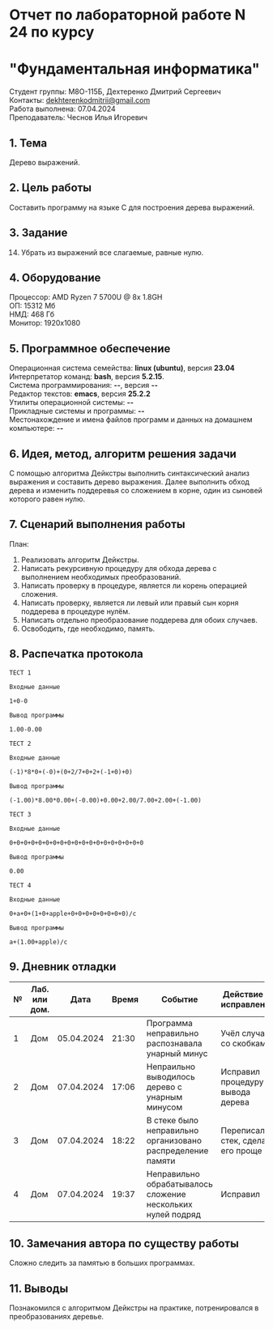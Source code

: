 # Отчет по лабораторной работе N 24 по курсу
# "Фундаментальная информатика"

Студент группы: M8О-115Б, Дехтеренко Дмитрий Сергеевич\
Контакты: dekhterenkodmitrii@gmail.com \
Работа выполнена: 07.04.2024\
Преподаватель: Чеснов Илья Игоревич

## 1. Тема

Дерево выражений.

## 2. Цель работы

Составить программу на языке C для построения дерева выражений.

## 3. Задание

14. Убрать из выражений все слагаемые, равные нулю.

## 4. Оборудование

Процессор: AMD Ryzen 7 5700U @ 8x 1.8GH\
ОП: 15312 Мб\
НМД: 468 Гб\
Монитор: 1920x1080

## 5. Программное обеспечение

Операционная система семейства: **linux (ubuntu)**, версия **23.04**\
Интерпретатор команд: **bash**, версия **5.2.15**.\
Система программирования: **--**, версия **--**\
Редактор текстов: **emacs**, версия **25.2.2**\
Утилиты операционной системы: **--**\
Прикладные системы и программы: **--**\
Местонахождение и имена файлов программ и данных на домашнем компьютере: **--**

## 6. Идея, метод, алгоритм решения задачи

С помощью алгоритма Дейкстры выполнить синтаксический анализ выражения и составить дерево выражения. Далее выполнить обход дерева и изменить поддеревья со сложением в корне, один из сыновей которого равен нулю.

## 7. Сценарий выполнения работы

План:
1. Реализовать алгоритм Дейкстры.
2. Написать рекурсивную процедуру для обхода дерева с выполнением необходимых преобразований.
3. Написать проверку в процедуре, является ли корень операцией сложения.
4. Написать проверку, является ли левый или правый сын корня поддерева в процедуре нулём.
5. Написать отдельно преобразование поддерева для обоих случаев.
6. Освободить, где необходимо, память.

## 8. Распечатка протокола

```
ТЕСТ 1

Входные данные 

1+0-0

Вывод программы

1.00-0.00

ТЕСТ 2

Входные данные

(-1)*8*0+(-0)+(0+2/7+0+2+(-1+0)+0)

Вывод программы

(-1.00)*8.00*0.00+(-0.00)+0.00+2.00/7.00+2.00+(-1.00)

ТЕСТ 3

Входные данные

0+0+0+0+0+0+0+0+0+0+0+0+0+0+0+0+0+0+0

Вывод программы

0.00

ТЕСТ 4

Входные данные

0+a+0+(1+0+apple+0+0+0+0+0+0+0+0)/c

Вывод программы

a+(1.00+apple)/c

```

## 9. Дневник отладки

| № | Лаб. или дом. | Дата       | Время     | Событие                  | Действие по исправлению | Примечание  |
|---|---------------|------------|-----------|--------------------------|-------------------------|-------------|
|1  | Дом           | 05.04.2024 | 21:30     | Программа неправильно распознавала унарный минус   | Учёл случаи со скобками     | |
|2  | Дом           | 07.04.2024 | 17:06    | Непраильно выводилось дерево с унарным минусом | Исправил процедуру вывода дерева  | Забыл |
|3  | Дом           | 07.04.2024 | 18:22   | В стеке было неправильно организовано распределение памяти | Переписал стек, сделав его проще |  |
|4  | Дом           | 07.04.2024 | 19:37    | Неправильно обрабатывалось сложение нескольких нулей подряд | Исправил  |  |

## 10. Замечания автора по существу работы

Сложно следить за памятью в больших программах.

## 11. Выводы

Познакомился с алгоритмом Дейкстры на практике, потренировался в преобразованиях деревье.

